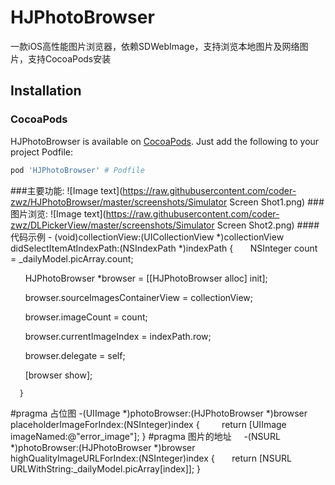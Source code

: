 # HJPhotoBrowser
一款iOS高性能图片浏览器，依赖SDWebImage，支持浏览本地图片及网络图片，支持CocoaPods安装
## Installation

### CocoaPods

HJPhotoBrowser is available on [CocoaPods](https://cocoapods.org/). Just add the following to your project Podfile:

```ruby
pod 'HJPhotoBrowser' # Podfile
```
###主要功能:
![Image text](https://raw.githubusercontent.com/coder-zwz/HJPhotoBrowser/master/screenshots/Simulator Screen Shot1.png)
###图片浏览:
![Image text](https://raw.githubusercontent.com/coder-zwz/DLPickerView/master/screenshots/Simulator Screen Shot2.png)
####代码示例
      - (void)collectionView:(UICollectionView *)collectionView didSelectItemAtIndexPath:(NSIndexPath *)indexPath
      {
         NSInteger count = _dailyModel.picArray.count;
    
         HJPhotoBrowser *browser = [[HJPhotoBrowser alloc] init];
    
         browser.sourceImagesContainerView = collectionView;
    
         browser.imageCount = count;
    
         browser.currentImageIndex = indexPath.row;
    
         browser.delegate = self;
    
         [browser show];

      }
#pragma 占位图
      -(UIImage *)photoBrowser:(HJPhotoBrowser *)browser placeholderImageForIndex:(NSInteger)index
      {
         return [UIImage imageNamed:@"error_image"];
      }
      #pragma 图片的地址
      -(NSURL *)photoBrowser:(HJPhotoBrowser *)browser highQualityImageURLForIndex:(NSInteger)index
      {
        return [NSURL URLWithString:_dailyModel.picArray[index]];
      }

